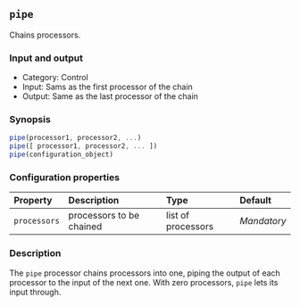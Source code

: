 ## `pipe`

Chains processors.

### Input and output

* Category: Control
* Input: Sams as the first processor of the chain
* Output: Same as the last processor of the chain

### Synopsis

```js
pipe(processor1, processor2, ...)
pipe([ processor1, processor2, ... ])
pipe(configuration_object)
```

### Configuration properties

| Property | Description | Type | Default |
| :--- | :--- | :--- | :--- |
| `processors` | processors to be chained | list of processors | *Mandatory* |
 
### Description

The `pipe` processor chains processors into one, piping the output of each processor to the input of the next one.
With zero processors, `pipe` lets its input through.
